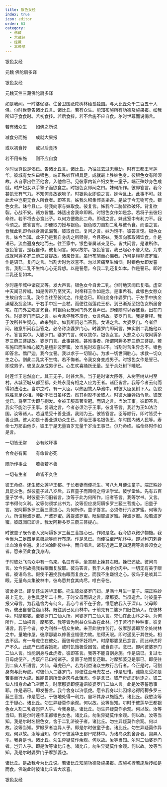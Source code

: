```yaml
---
title: 银色女经
index: true
icon: editor
order: 63
category:
  - 佛藏
  - 大藏经
  - 经藏
  - 本缘部
---
```


  银色女经  

元魏 佛陀扇多译  

银色女经  

元魏天竺三藏佛陀扇多译  

如是我闻。一时婆伽婆。住舍卫国祇陀树林给孤独园。与大比丘众千二百五十人俱。尔时世尊告诸比丘言。诸比丘。若有众生。能知布施所有功德及施果报。如我所知于食食时。若初食抟。若后食抟。若不舍施不应自食。尔时世尊而说偈言。  

若有诸众生　　如佛之所说  

减食分而施　　成就大果报  

或以初食抟　　或以后食抟  

若不用布施　　则不应自食  

尔时世尊说是偈已。告诸比丘言。诸比丘。乃往过去过无量劫。时有王都王号莲华。彼城有女名曰银色。端正殊妙容相具足。成就最上胜妙色身。彼银色女有所须故。从自家出往至他舍。入他舍已。见彼家内新产妇女生一童子。端正殊妙身色成就。时产妇女以手擎子而欲食之。时银色女即问之曰。妹何所作。彼即答言。我今甚饥无有气力。不知何食故欲啖子。时银色女即语之言。妹今且止。此事不可。妹此舍中岂更无食人所食者。即答言。姊我久积集悭贪垢吝。是故于今无物可食。银色女言。妹今且止。待我向家与妹取食。彼复言。姊我今二胁皆欲破坏。背复欲裂。心战不安。诸方皆闇。姊适出舍我命即断。时银色女作如是念。若将子去彼妇命终。若不将去必食此子。以何方便救此二命。即语之言。妹此室中有利刀不。我今须之。彼答言有。即便取刀授与银色。银色取刀自割二乳与彼令食。而语之言。食我此乳即令妹身离饥渴苦。彼取食已。复问之言。妹为饱不。彼答言饱。银色女言。妹今当知。此子乃是我自身肉之所赎得。今且寄妹。我须向家取诸饮食。作是语已。流血遍身曳地而去。往至家中。银色眷属诸亲见已。皆共问言。是谁所作。银色答言。是我自作。彼复问言。何以故尔。银色答言。我已起心不舍大悲。为求成就阿耨多罗三藐三菩提故。诸亲皆言。虽行布施而心悔者。乃可是檀非波罗蜜。作是语已。复问之言。当割舍时为欢喜不。勿以苦痛至生悔恼。时银色女即发誓言。我割二乳不生悔心心无异想。以是誓愿。令我二乳还复如本。作是誓已。即时二乳还复如本。  

尔时莲华城中诸夜叉等。发大声言。银色女今自舍二乳。尔时地天闻已复唱。虚空中天闻已传唱。如是传声乃至梵天。时帝释王作如是念。是事希有。此银色女愍众生故自舍二乳。我今当往至彼试之。作是念已。即自变身作婆罗门。于左手中执金澡罐及捉金钵。于右手中捉一金杖。而便往诣莲花王都。到已渐渐至银色女所居舍宅。在门外立唱言乞食。时银色女既闻门外乞食声已。即便随时以器盛食。出在门外。时婆罗门而语之言。妹今且停我不须食。女言何故。婆罗门言。我是帝释。我于汝所甚生疑心。故来到此。如我所问必当答我。女语之言。大婆罗门。今者但问。随意所问我当答之。必令称汝婆罗门心。时婆罗门即问言。妹实割二乳施他以不。答言实尔。大婆罗门。婆罗门言。何以故尔。银色女言。大悲之心为取阿耨多罗三藐三菩提故。婆罗门言。此事甚难。甚难事者。所谓阿耨多罗三藐三菩提。若布施已而生悔心彼乃是檀非波罗蜜。汝当施时欢喜以不。当割时苦生异念不。银色即答言。憍尸迦。我今立誓。我以求于一切智心。为求一切世间胜心。求救一切众生之心。割此二乳实不生悔。若不悔者。令我女身变成男子。时银色女作是誓已。即成男子。彼见女身成男子已。心生欢喜踊跃无量。至于余处树下睡眠。  

时莲华王忽然崩亡。其王无子。时甚大热。当于是时诸大臣等。从树至树从村至村。从城至城从都至都。处处永觅有相之人应为王者。诸臣皆言。我等今者云何而得如法治王。当尔之时。有一大臣。以热困故入华池中。时彼大臣见树下人。色貌殊胜具足众相。睡卧不觉日虽移去。然其树影不舍彼人。时彼大臣弹指令觉。彼既觉已。将至王舍即与剃发。令被王服首著宝冠。而语之言。当治王事。彼即答言。我实不能治于王事。复语之言。今者必须治于王事。彼复答言。我若为王如法治国。汝等诸人。若当悉受十善业道。我则为王。彼皆答言。臣等顺行。即时皆受十善业道。彼人如是十善业道劝众生已。即治王事名银色王。尔时国内诸人民等。寿命七万那由他岁。彼王于是无量百岁无量千岁治王事已。尔乃命终。临命终时作如是言。  

一切皆无常　　必有败坏事  

合会必有离　　有命皆必死  

随所作事业　　若善若不善  

一切有生者　　命皆不久住  

彼王命终。还生彼处莲华王都。于长者妻而便托生。可八九月便生童子。端正殊妙具足众色。然彼童子过八岁后。五百童子而围绕之将诣学堂。彼学堂处。先有五百童子学书。时彼童子问旧者言。汝等于此为何所作。旧者答言。我等学书。又言。学书得何义利。汝等何须学此书为。汝等但应发阿耨多罗三藐三菩提心。旧童子言。发阿耨多罗三藐三菩提心。为何所作。童子答言。必须修行六波罗蜜。何等为六。所谓檀波罗蜜。尸波罗蜜。羼提波罗蜜。毗梨耶波罗蜜。禅波罗蜜。般若波罗蜜。彼既闻已即言。我发阿耨多罗三藐三菩提心。  

时彼童子既令诸人发阿耨多罗三藐三菩提心已。作如是念。我今欲以微少物施。我今当为二足四足禽兽鹿等而行布施。作是念已。而便往至尸陀林中。即以利刀刺身出血涂身令遍。复以油涂卧彼林中。而自唱言。诸有近远二足四足鹿等禽兽须食之者。愿来至此食我身肉。  

于时彼处飞鸟众中有一鸟来。名曰有手。坐其额上挽其右眼。挽已还放。彼问鸟言。汝今何故挽我右眼而复放耶。彼鸟答言。我于人身余分肉中。一切无有美于眼者。彼语鸟言。假使千遍挽我右眼而复放之。而我不生嫌恨之心。彼鸟于是啖其二眼。无量鸟众集彼林中。彼鸟悉共食其肉尽。唯白骨在。  

彼舍身已。即复还生莲华王都。托生彼处婆罗门妇。足满十月生一童子。端正殊妙最上无比。身色具足年二十后。于时父母而语之言。摩那婆。当须造舍。时彼童子报父母言。为我造舍为有何义。我心今者不在于舍。惟愿放我入于深山。父母即听。彼出自舍往诣山林。既往到已见山林中。于前先有二婆罗门旧住仙人。在彼林中。时摩那婆。至婆罗门二仙人所。问婆罗门二仙人言。梵仙在此山林之中。为何所作。二仙报言。摩那婆。我等皆为利益众生故在此林。行于苦行作种种事。彼复语言。我于今者。亦为利益一切众生故。来至此欲作苦行。彼摩那婆即至余处树林之中。量地作屋。彼摩那婆以修善业福德力故。忽得天眼。即时遥见于其住处。相去不远。有一母虎住在彼处。而彼母虎怀妊将产。时摩那婆见已念言。而此母虎将产不久。此虎产已或容饿死。或时饥饿极受困苦。或食自子。念已。即问彼婆罗门二仙人言。谁能割身与此虎者。彼即答言。我等不能自割身施。作是语已。复过七日母虎便产。虎既产已口衔诸子。复置于地而复还取。时摩那婆见是事已。即便往到二仙人所语言。大仙。母虎已产。若为利益诸众生故行苦行者。今正是时。可割身肉与此母虎。时彼仙人二婆罗门。即便往至母虎左已。作是思惟。谁能忍受如是苦事而行大施。谁能自割所爱身肉与此饿虎。作是念已。彼产母虎即远逐之。彼二仙人惜身命故飞空而去。时摩那婆即便遥语彼婆罗门二仙人言。此是汝等誓愿事耶。作是语已。即发誓言。我今舍身以济饿虎。愿令我身以此因缘必得阿耨多罗三藐三菩提。作是愿已。于彼地处得一利刀。自坏其身以施饿虎。诸比丘。我愍汝等生于疑心。诸比丘。勿生异疑莫作余观。何以故。汝等当知。尔时于彼莲华王都银色女人割二乳者岂异人乎。今我身是。诸比丘。勿生异疑莫作余观。何以故。汝等当知。我是尔时莲华王都银色女也。诸比丘。勿生异疑莫作余观。何以故。汝等当知。我是尔时名银色女。舍于二乳济彼子者。诸比丘。勿生异疑莫作余观。何以故。汝等当知。罗睺罗者岂异人乎。即是尔时彼童子也。诸比丘。勿生异疑莫作异观。何以故。汝等当知。尔时于彼莲华王都尸陀林中。为诸鸟众割舍身者。岂异人乎。我身是也。诸比丘。勿生异疑莫作余观。何以故。汝等当知。尔时二仙婆罗门者。岂异人乎。即是汝等诸比丘也。诸比丘。勿生异疑莫作余观。何以故。汝等当知。我是尔时婆罗门子摩那婆也。  

诸比丘。是故我今为比丘说。若诸比丘知施功德及施果报。应施初抟若施后抟如是而食。佛说此时彼诸比丘皆大欢喜。  

银色女经  
